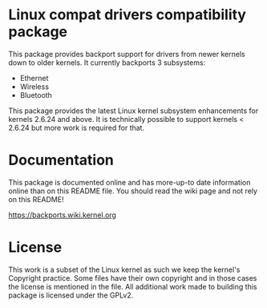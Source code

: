 # Linux compat drivers compatibility package

This package provides backport support for drivers from newer kernels
down to older kernels. It currently backports 3 subsystems:

  * Ethernet
  * Wireless
  * Bluetooth

This package provides the latest Linux kernel subsystem enhancements
for kernels 2.6.24 and above. It is technically possible to support
kernels < 2.6.24 but more work is required for that.

# Documentation

This package is documented online and has more-up-to date information
online than on this README file. You should read the wiki page
and not rely on this README!

https://backports.wiki.kernel.org

# License

This work is a subset of the Linux kernel as such we keep the kernel's
Copyright practice. Some files have their own copyright and in those
cases the license is mentioned in the file. All additional work made
to building this package is licensed under the GPLv2.
